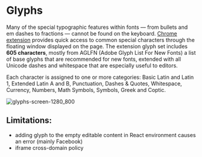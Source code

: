 # Glyphs

Many of the special typographic features within fonts — from bullets and em dashes to fractions — cannot be found on the keyboard. [Chrome extension](https://chrome.google.com/webstore/detail/glyphs/holbdohcbcodlejipgcmdleppjmfffhi) provides quick access to common special characters through the floating window displayed on the page. The extension glyph set includes **605 characters**, mostly from AGLFN (Adobe Glyph List For New Fonts) a list of base glyphs that are recommended for new fonts, extended with all Unicode dashes and whitespace that are especially useful to editors.

Each character is assigned to one or more categories: Basic Latin and Latin 1, Extended Latin A and B, Punctuation, Dashes & Quotes, Whitespace, Currency, Numbers, Math Symbols, Symbols, Greek and Coptic.

![glyphs-screen-1280_800](https://user-images.githubusercontent.com/13873576/38707485-d0d869ae-3eb1-11e8-9698-bfb45a3a6cc1.png)

## Limitations:
- adding glyph to the empty editable content in React environment causes an error (mainly Facebook)
- iframe cross-domain policy
